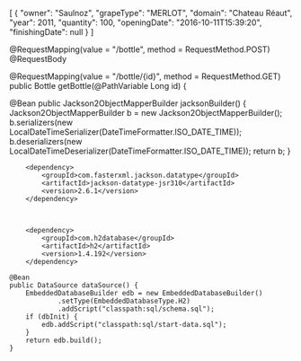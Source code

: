 
[
  {
    "owner": "Saulnoz",
    "grapeType": "MERLOT",
    "domain": "Chateau Réaut",
    "year": 2011,
    "quantity": 100,
    "openingDate": "2016-10-11T15:39:20",
    "finishingDate": null
  }
]

@RequestMapping(value = "/bottle", method = RequestMethod.POST)
@RequestBody

 @RequestMapping(value = "/bottle/{id}", method = RequestMethod.GET)
    public Bottle getBottle(@PathVariable Long id) {
    

  @Bean
    public Jackson2ObjectMapperBuilder jacksonBuilder() {
        Jackson2ObjectMapperBuilder b = new Jackson2ObjectMapperBuilder();
        b.serializers(new LocalDateTimeSerializer(DateTimeFormatter.ISO_DATE_TIME));
        b.deserializers(new LocalDateTimeDeserializer(DateTimeFormatter.ISO_DATE_TIME));
        return b;
    }



		<dependency>
			<groupId>com.fasterxml.jackson.datatype</groupId>
			<artifactId>jackson-datatype-jsr310</artifactId>
			<version>2.6.1</version>
		</dependency>



		<dependency>
			<groupId>com.h2database</groupId>
			<artifactId>h2</artifactId>
			<version>1.4.192</version>
		</dependency>

    @Bean
    public DataSource dataSource() {
        EmbeddedDatabaseBuilder edb = new EmbeddedDatabaseBuilder()
                .setType(EmbeddedDatabaseType.H2)
                .addScript("classpath:sql/schema.sql");
        if (dbInit) {
            edb.addScript("classpath:sql/start-data.sql");
        }
        return edb.build();
    }